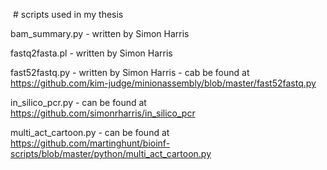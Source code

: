  # scripts used in my thesis 

bam_summary.py - written by Simon Harris

fastq2fasta.pl - written by Simon Harris

fast52fastq.py - written by Simon Harris  - cab be found at https://github.com/kim-judge/minionassembly/blob/master/fast52fastq.py


in_silico_pcr.py - can be found at https://github.com/simonrharris/in_silico_pcr

multi_act_cartoon.py - can be found at https://github.com/martinghunt/bioinf-scripts/blob/master/python/multi_act_cartoon.py

